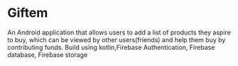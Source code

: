 # Giftem

An Android application that allows users to add a list of products they aspire to buy, which can be viewed by other users(friends) and help them buy by contributing funds.
Build using kotlin,Firebase Authentication, Firebase database, Firebase storage
